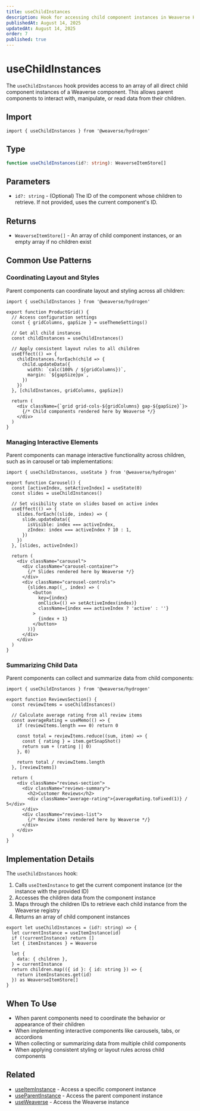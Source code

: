 ```yaml
---
title: useChildInstances
description: Hook for accessing child component instances in Weaverse Hydrogen components.
publishedAt: August 14, 2025
updatedAt: August 14, 2025
order: 7
published: true
---
```


# useChildInstances

The `useChildInstances` hook provides access to an array of all direct child component instances of a Weaverse component. This allows parent components to interact with, manipulate, or read data from their children.

## Import

```tsx
import { useChildInstances } from '@weaverse/hydrogen'
```

## Type

```typescript
function useChildInstances(id?: string): WeaverseItemStore[]
```

## Parameters

- `id?: string` - (Optional) The ID of the component whose children to retrieve. If not provided, uses the current component's ID.

## Returns

- `WeaverseItemStore[]` - An array of child component instances, or an empty array if no children exist

## Common Use Patterns

### Coordinating Layout and Styles

Parent components can coordinate layout and styling across all children:

```tsx
import { useChildInstances } from '@weaverse/hydrogen'

export function ProductGrid() {
  // Access configuration settings
  const { gridColumns, gapSize } = useThemeSettings()
  
  // Get all child instances
  const childInstances = useChildInstances()
  
  // Apply consistent layout rules to all children
  useEffect(() => {
    childInstances.forEach(child => {
      child.updateData({
        width: `calc(100% / ${gridColumns})`,
        margin: `${gapSize}px`,
      })
    })
  }, [childInstances, gridColumns, gapSize])
  
  return (
    <div className={`grid grid-cols-${gridColumns} gap-${gapSize}`}>
      {/* Child components rendered here by Weaverse */}
    </div>
  )
}
```

### Managing Interactive Elements

Parent components can manage interactive functionality across children, such as in carousel or tab implementations:

```tsx
import { useChildInstances, useState } from '@weaverse/hydrogen'

export function Carousel() {
  const [activeIndex, setActiveIndex] = useState(0)
  const slides = useChildInstances()
  
  // Set visibility state on slides based on active index
  useEffect(() => {
    slides.forEach((slide, index) => {
      slide.updateData({
        isVisible: index === activeIndex,
        zIndex: index === activeIndex ? 10 : 1,
      })
    })
  }, [slides, activeIndex])
  
  return (
    <div className="carousel">
      <div className="carousel-container">
        {/* Slides rendered here by Weaverse */}
      </div>
      <div className="carousel-controls">
        {slides.map((_, index) => (
          <button 
            key={index} 
            onClick={() => setActiveIndex(index)}
            className={index === activeIndex ? 'active' : ''}
          >
            {index + 1}
          </button>
        ))}
      </div>
    </div>
  )
}
```

### Summarizing Child Data

Parent components can collect and summarize data from child components:

```tsx
import { useChildInstances } from '@weaverse/hydrogen'

export function ReviewsSection() {
  const reviewItems = useChildInstances()
  
  // Calculate average rating from all review items
  const averageRating = useMemo(() => {
    if (reviewItems.length === 0) return 0
    
    const total = reviewItems.reduce((sum, item) => {
      const { rating } = item.getSnapShot()
      return sum + (rating || 0)
    }, 0)
    
    return total / reviewItems.length
  }, [reviewItems])
  
  return (
    <div className="reviews-section">
      <div className="reviews-summary">
        <h2>Customer Reviews</h2>
        <div className="average-rating">{averageRating.toFixed(1)} / 5</div>
      </div>
      <div className="reviews-list">
        {/* Review items rendered here by Weaverse */}
      </div>
    </div>
  )
}
```

## Implementation Details

The `useChildInstances` hook:

1. Calls `useItemInstance` to get the current component instance (or the instance with the provided ID)
2. Accesses the children data from the component instance
3. Maps through the children IDs to retrieve each child instance from the Weaverse registry
4. Returns an array of child component instances

```tsx
export let useChildInstances = (id?: string) => {
  let currentInstance = useItemInstance(id)
  if (!currentInstance) return []
  let { itemInstances } = Weaverse

  let {
    data: { children },
  } = currentInstance
  return children.map(({ id }: { id: string }) => {
    return itemInstances.get(id)
  }) as WeaverseItemStore[]
}
```

## When To Use

- When parent components need to coordinate the behavior or appearance of their children
- When implementing interactive components like carousels, tabs, or accordions
- When collecting or summarizing data from multiple child components
- When applying consistent styling or layout rules across child components

## Related

- [useItemInstance](/docs/api/use-item-instance) - Access a specific component instance
- [useParentInstance](/docs/api/use-parent-instance) - Access the parent component instance
- [useWeaverse](/docs/api/use-weaverse) - Access the Weaverse instance
